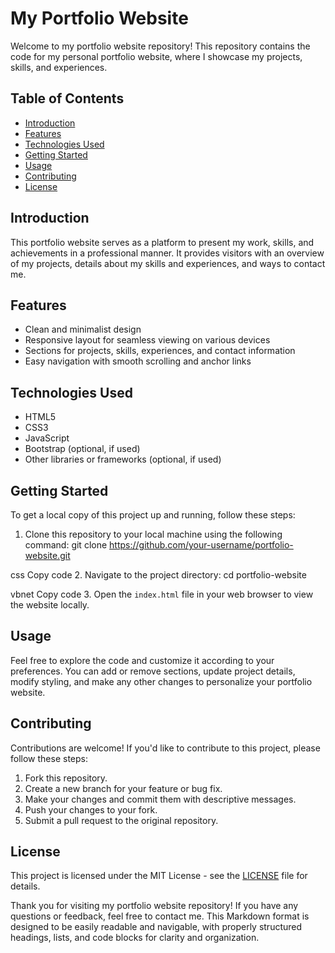 # My Portfolio Website

Welcome to my portfolio website repository! This repository contains the code for my personal portfolio website, where I showcase my projects, skills, and experiences.

## Table of Contents

- [Introduction](#introduction)
- [Features](#features)
- [Technologies Used](#technologies-used)
- [Getting Started](#getting-started)
- [Usage](#usage)
- [Contributing](#contributing)
- [License](#license)

## Introduction

This portfolio website serves as a platform to present my work, skills, and achievements in a professional manner. It provides visitors with an overview of my projects, details about my skills and experiences, and ways to contact me.

## Features

- Clean and minimalist design
- Responsive layout for seamless viewing on various devices
- Sections for projects, skills, experiences, and contact information
- Easy navigation with smooth scrolling and anchor links

## Technologies Used

- HTML5
- CSS3
- JavaScript
- Bootstrap (optional, if used)
- Other libraries or frameworks (optional, if used)

## Getting Started

To get a local copy of this project up and running, follow these steps:

1. Clone this repository to your local machine using the following command:
git clone https://github.com/your-username/portfolio-website.git

css
Copy code
2. Navigate to the project directory:
cd portfolio-website

vbnet
Copy code
3. Open the `index.html` file in your web browser to view the website locally.

## Usage

Feel free to explore the code and customize it according to your preferences. You can add or remove sections, update project details, modify styling, and make any other changes to personalize your portfolio website.

## Contributing

Contributions are welcome! If you'd like to contribute to this project, please follow these steps:

1. Fork this repository.
2. Create a new branch for your feature or bug fix.
3. Make your changes and commit them with descriptive messages.
4. Push your changes to your fork.
5. Submit a pull request to the original repository.

## License

This project is licensed under the MIT License - see the [LICENSE](LICENSE) file for details.

Thank you for visiting my portfolio website repository! If you have any questions or feedback, feel free to contact me.
This Markdown format is designed to be easily readable and navigable, with properly structured headings, lists, and code blocks for clarity and organization.
